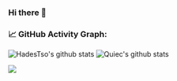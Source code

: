 ### Hi there 👋

<!--
**HadesTso/HadesTso** is a ✨ _special_ ✨ repository because its `README.md` (this file) appears on your GitHub profile.

Here are some ideas to get you started:

- 🔭 I’m currently working on ...
- 🌱 I’m currently learning ...
- 👯 I’m looking to collaborate on ...
- 🤔 I’m looking for help with ...
- 💬 Ask me about ...
- 📫 How to reach me: ...
- 😄 Pronouns: ...
- ⚡ Fun fact: ...
-->

<!--   GitHub stats graph -->
### 📈 GitHub Activity Graph:
![HadesTso's github stats](https://github-readme-stats.vercel.app/api?username=HadesTso&show_icons=true&theme=radical&include_all_commits=true) ![Quiec's github stats](https://github-readme-stats.vercel.app/api/top-langs/?username=HadesTso&theme=radical&layout=compact)


<div align="left"> <img src="https://github-readme-streak-stats.herokuapp.com/?user=HadesTso" /> </div>
